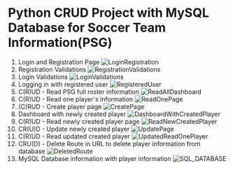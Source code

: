 # Python CRUD Project with MySQL Database for Soccer Team Information(PSG)
1) Login and Registration Page
![LoginRegistration](https://user-images.githubusercontent.com/97121026/166856480-d722ec53-a58e-445c-abae-4e845ea58892.png)
2) Registration Validations
![RegistrationValidations](https://user-images.githubusercontent.com/97121026/166856487-81df17ca-cc8a-409c-ae57-6bdc52521d71.png)
3) Login Validations
![LoginValidations](https://user-images.githubusercontent.com/97121026/166856494-534e492d-a9bf-4521-8183-ae7d8e4953ea.png)
4) Logging in with registered user
![RegisteredUser](https://user-images.githubusercontent.com/97121026/166856504-5780a840-e31f-4792-956c-d6d554622993.png)
5) C(R)UD - Read PSG full roster information
![ReadAllDashboard](https://user-images.githubusercontent.com/97121026/166856614-43414166-3602-4726-87a6-b46adbd37c9d.png)
6) C(R)UD - Read one player's information
![ReadOnePage](https://user-images.githubusercontent.com/97121026/166856618-4bc0bfd6-9b58-4953-acd2-ed571da78257.png)
7) (C)RUD - Create player page
![CreatePage](https://user-images.githubusercontent.com/97121026/166856621-d3bdf103-b55c-4b51-8fab-4f237bf82326.png)
8) Dashboard with newly created player
![DashboardWithCreatedPlayer](https://user-images.githubusercontent.com/97121026/166856625-fbe43935-df89-41e3-8686-f0293104ef03.png)
9) C(R)UD - Read newly created player page
![ReadNewCreatedPlayer](https://user-images.githubusercontent.com/97121026/166856633-050e67cf-6e16-4345-bbb9-319466d69573.png)
10) CR(U)D - Update newly created player
![UpdatePage](https://user-images.githubusercontent.com/97121026/166856637-4e6dbd2b-3d60-4d79-9930-7dfa323aa719.png)
11) C(R)UD - Read updated created player
![UpdatedReadOnePlayer](https://user-images.githubusercontent.com/97121026/166856646-2aff397a-61d6-4432-9c0e-0f14f7384644.png)
12) CRU(D) - Delete Route in URL to delete player information from database
![DeletedRoute](https://user-images.githubusercontent.com/97121026/166856659-579066c1-f24f-4c68-b6e9-b07274cc29dc.png)
13) MySQL Database information with player information
![SQL_DATABASE](https://user-images.githubusercontent.com/97121026/166857016-40720ed4-9135-46f3-9b7c-11a8e6211094.png)
